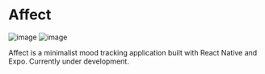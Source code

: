 # Affect

![image](https://github.com/cashcrof/Affect/assets/62395425/f827d2ae-6dd0-48ae-b37e-4046753018fa)
![image](https://github.com/cashcrof/Affect/assets/62395425/85666fc4-69d6-455e-889a-d243508802b9)

Affect is a minimalist mood tracking application built with React Native and Expo.
Currently under development.
